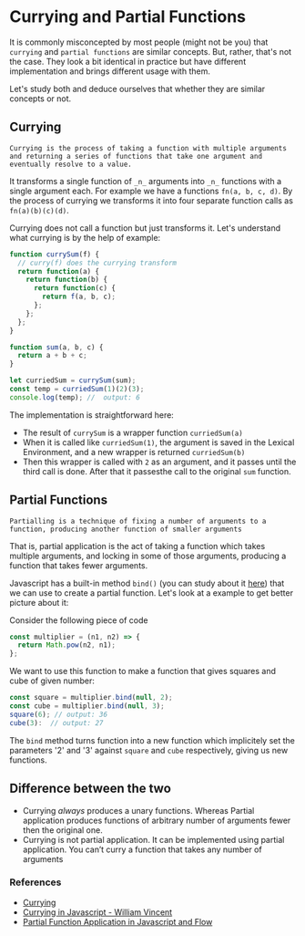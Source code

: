 # Currying and Partial Functions

It is commonly misconcepted by most people (might not be you) that `currying` and `partial functions` are similar concepts. But, rather, that's not the case. They look a bit identical in practice but have different implementation and brings different usage with them.

Let's study both and deduce ourselves that whether they are similar concepts or not.

## Currying

`Currying is the process of taking a function with multiple arguments and returning a series of functions that take one argument and eventually resolve to a value.`

It transforms a single function of `_n_` arguments into `_n_` functions with a single argument each.
For example we have a functions `fn(a, b, c, d)`. By the process of currying we transforms it into four separate function calls as `fn(a)(b)(c)(d)`.

Currying does not call a function but just transforms it. Let's understand what currying is by the help of example:

```js
function currySum(f) {
  // curry(f) does the currying transform
  return function(a) {
    return function(b) {
      return function(c) {
        return f(a, b, c);
      };
    };
  };
}

function sum(a, b, c) {
  return a + b + c;
}

let curriedSum = currySum(sum);
const temp = curriedSum(1)(2)(3);
console.log(temp); //  output: 6
```

The implementation is straightforward here:

- The result of `currySum` is a wrapper function `curriedSum(a)`
- When it is called like `curriedSum(1)`, the argument is saved in the Lexical Environment, and a new wrapper is returned `curriedSum(b)`
- Then this wrapper is called with `2` as an argument, and it passes until the third call is done. After that it passesthe call to the original `sum` function.

## Partial Functions

`Partialling is a technique of fixing a number of arguments to a function, producing another function of smaller arguments`

That is, partial application is the act of taking a function which takes multiple arguments, and locking in some of those arguments, producing a function that takes fewer arguments.

Javascript has a built-in method `bind()` (you can study about it [here](https://github.com/Fiju/javascript-core-concepts/tree/concept/call-bind-apply/call%2Cbind%2Capply)) that we can use to create a partial function. Let's look at a example to get better picture about it:

Consider the following piece of code

```js
const multiplier = (n1, n2) => {
  return Math.pow(n2, n1);
};
```

We want to use this function to make a function that gives squares and cube of given number:

```js
const square = multiplier.bind(null, 2);
const cube = multiplier.bind(null, 3);
square(6); // output: 36
cube(3):  // output: 27
```

The `bind` method turns function into a new function which implicitely set the parameters '2' and '3' against `square` and `cube` respectively, giving us new functions.

## Difference between the two

- Currying _always_ produces a unary functions. Whereas Partial application produces functions of arbitrary number of arguments fewer then the original one.
- Currying is not partial application. It can be implemented using partial application. You can’t curry a function that takes any number of arguments

### References

- [Currying](https://javascript.info/currying-partials)
- [Currying in Javascript - William Vincent](https://wsvincent.com/javascript-currying/)
- [Partial Function Application in Javascript and Flow](https://medium.com/@JosephJnk/partial-function-application-in-javascript-and-flow-7f3ca87074fe)
